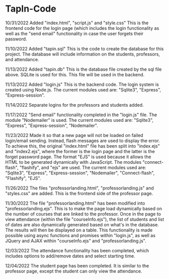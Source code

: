# TapIn-Code

10/31/2022
Added "index.html", "script.js" and "style.css"
This is the frontend code for the login page (which includes the login functionality as well as the "send email" functionality in case the user forgets their password.

11/10/2022
Added "tapin.sql"
This is the code to create the database for this project. The database will include information on the students, professors, and attendance.

11/13/2022
Added "tapin.db"
This is the database file created by the sql file above. SQLite is used for this. This file will be used in the backend.

11/13/2022
Added "login.js"
This is the backend code. The login system is created using Node.js. The current modules used are:
"Sqlite3", "Express", "Express-session".

11/14/2022
Separate logins for the professors and students added.

11/17/2022
"Send email" functionality completed in the "login.js" file. The module "Nodemailer" is used. The current modules used are:
"Sqlite3", "Express", "Express-session", "Nodemailer".

11/23/2022
Made it so that a new page will not be loaded on failed login/email sending. Instead, flash messages are used to display the error. To achieve this, the original "index.html" file has been split into "index.ejs" and "index2.ejs", where the former is the login page and the latter is the forget password page. The format "EJS" is used because it allows the HTML to be generated dynamically with JavaScript. The modules "connect-flash", "flashify", and "ejs" are used. The current modules used are:
"Sqlite3", "Express", "Express-session", "Nodemailer", "Connect-flash", "Flashify", "EJS".

11/26/2022
The files "professorlanding.html", "professorlanding.js" and "styles.css" are added. This is the frontend side of the professor page.

11/30/2022
The file "professorlanding.html" has been modified into "professorlanding.ejs". This is to make the page load dynamically based on the number of courses that are linked to the professor. Once in the page to view attendance (within the file "courseInfo.ejs"), the list of students and list of dates are also dynamically generated based on what's in the database. The results will then be displayed on a table. This functionality is made possible using async functions and promises within "login.js", as well as JQuery and AJAX within "courseInfo.ejs" and "professorlanding.js".

12/03/2022
The attendance functionality has been completed, which includes options to add/remove dates and select starting time.

12/04/2022
The student page has been completed. It is similar to the professor page, except the student can only view the attendance.